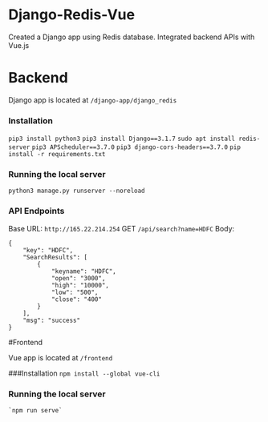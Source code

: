 # Django-Redis-Vue
Created a Django app using Redis database.
Integrated backend APIs with Vue.js
# Backend
Django app is located at `/django-app/django_redis`
### Installation
  `pip3 install python3`
  `pip3 install Django==3.1.7`
  `sudo apt install redis-server`
  `pip3 APScheduler==3.7.0`
  `pip3 django-cors-headers==3.7.0`
  `pip install -r requirements.txt`

### Running the local server

`python3 manage.py runserver --noreload`


### API Endpoints
Base URL: `http://165.22.214.254`
GET `/api/search?name=HDFC`
Body:

```
{
    "key": "HDFC",
    "SearchResults": [
        {
            "keyname": "HDFC",
            "open": "3000",
            "high": "10000",
            "low": "500",
            "close": "400"
        }
    ],
    "msg": "success"
} 
```

#Frontend 

Vue app is located at `/frontend`

###Installation
   `npm install --global vue-cli`

### Running the local server
    `npm run serve`

    